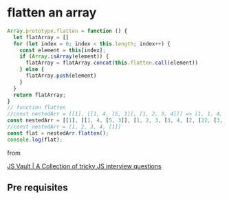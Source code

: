 # flatten an array

```jsx
Array.prototype.flatten = function () {
  let flatArray = []
  for (let index = 0; index < this.length; index++) {
    const element = this[index];
    if (Array.isArray(element)) {
      flatArray = flatArray.concat(this.flatten.call(element))
    } else {
      flatArray.push(element)
    }
  }
  return flatArray;
}
// function flatten
//const nestedArr = [[1], [[1, 4, [5, 3]], [1, 2, 3, 4]]] => [1, 1, 4, 5, 3, 1, 2, 3, 4]
const nestedArr = [[1], [[1, 4, [5, 3]], [1, 2, 3, [3, 4, [2, [22, [3, 4, 5, 6, 5, [2]]]]], 4]]]
//const nestedArr = [1, 2, 3, 4, [1]]
const flat = nestedArr.flatten();
console.log(flat);
```

from 

[JS Vault | A Collection of tricky JS interview questions](https://jsvault.com/array-flatten/)

## Pre requisites